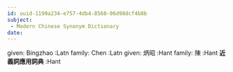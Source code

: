 ```yaml
---
id: uuid-1199a234-e757-4db4-8560-96d98dcf4b8b
subject: 
 - Modern Chinese Synonym Dictionary
date: 
---
```


given: Bingzhao :Latn
family: Chen :Latn
given: 炳昭 :Hant
family: 陳 :Hant
**近義詞應用詞典** :Hant